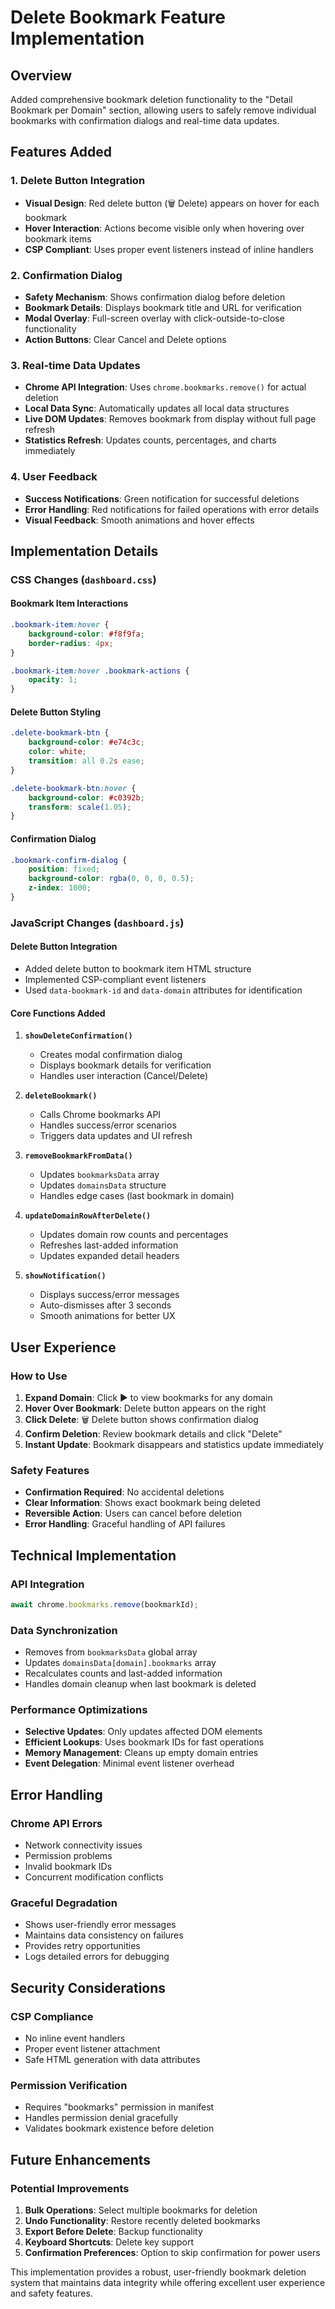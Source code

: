 # Delete Bookmark Feature Implementation

## Overview
Added comprehensive bookmark deletion functionality to the "Detail Bookmark per Domain" section, allowing users to safely remove individual bookmarks with confirmation dialogs and real-time data updates.

## Features Added

### 1. Delete Button Integration
- **Visual Design**: Red delete button (🗑️ Delete) appears on hover for each bookmark
- **Hover Interaction**: Actions become visible only when hovering over bookmark items
- **CSP Compliant**: Uses proper event listeners instead of inline handlers

### 2. Confirmation Dialog
- **Safety Mechanism**: Shows confirmation dialog before deletion
- **Bookmark Details**: Displays bookmark title and URL for verification
- **Modal Overlay**: Full-screen overlay with click-outside-to-close functionality
- **Action Buttons**: Clear Cancel and Delete options

### 3. Real-time Data Updates
- **Chrome API Integration**: Uses `chrome.bookmarks.remove()` for actual deletion
- **Local Data Sync**: Automatically updates all local data structures
- **Live DOM Updates**: Removes bookmark from display without full page refresh
- **Statistics Refresh**: Updates counts, percentages, and charts immediately

### 4. User Feedback
- **Success Notifications**: Green notification for successful deletions
- **Error Handling**: Red notifications for failed operations with error details
- **Visual Feedback**: Smooth animations and hover effects

## Implementation Details

### CSS Changes (`dashboard.css`)

#### Bookmark Item Interactions
```css
.bookmark-item:hover {
    background-color: #f8f9fa;
    border-radius: 4px;
}

.bookmark-item:hover .bookmark-actions {
    opacity: 1;
}
```

#### Delete Button Styling
```css
.delete-bookmark-btn {
    background-color: #e74c3c;
    color: white;
    transition: all 0.2s ease;
}

.delete-bookmark-btn:hover {
    background-color: #c0392b;
    transform: scale(1.05);
}
```

#### Confirmation Dialog
```css
.bookmark-confirm-dialog {
    position: fixed;
    background-color: rgba(0, 0, 0, 0.5);
    z-index: 1000;
}
```

### JavaScript Changes (`dashboard.js`)

#### Delete Button Integration
- Added delete button to bookmark item HTML structure
- Implemented CSP-compliant event listeners
- Used `data-bookmark-id` and `data-domain` attributes for identification

#### Core Functions Added

1. **`showDeleteConfirmation()`**
   - Creates modal confirmation dialog
   - Displays bookmark details for verification
   - Handles user interaction (Cancel/Delete)

2. **`deleteBookmark()`**
   - Calls Chrome bookmarks API
   - Handles success/error scenarios
   - Triggers data updates and UI refresh

3. **`removeBookmarkFromData()`**
   - Updates `bookmarksData` array
   - Updates `domainsData` structure
   - Handles edge cases (last bookmark in domain)

4. **`updateDomainRowAfterDelete()`**
   - Updates domain row counts and percentages
   - Refreshes last-added information
   - Updates expanded detail headers

5. **`showNotification()`**
   - Displays success/error messages
   - Auto-dismisses after 3 seconds
   - Smooth animations for better UX

## User Experience

### How to Use
1. **Expand Domain**: Click ▶ to view bookmarks for any domain
2. **Hover Over Bookmark**: Delete button appears on the right
3. **Click Delete**: 🗑️ Delete button shows confirmation dialog
4. **Confirm Deletion**: Review bookmark details and click "Delete"
5. **Instant Update**: Bookmark disappears and statistics update immediately

### Safety Features
- **Confirmation Required**: No accidental deletions
- **Clear Information**: Shows exact bookmark being deleted
- **Reversible Action**: Users can cancel before deletion
- **Error Handling**: Graceful handling of API failures

## Technical Implementation

### API Integration
```javascript
await chrome.bookmarks.remove(bookmarkId);
```

### Data Synchronization
- Removes from `bookmarksData` global array
- Updates `domainsData[domain].bookmarks` array
- Recalculates counts and last-added information
- Handles domain cleanup when last bookmark is deleted

### Performance Optimizations
- **Selective Updates**: Only updates affected DOM elements
- **Efficient Lookups**: Uses bookmark IDs for fast operations
- **Memory Management**: Cleans up empty domain entries
- **Event Delegation**: Minimal event listener overhead

## Error Handling

### Chrome API Errors
- Network connectivity issues
- Permission problems
- Invalid bookmark IDs
- Concurrent modification conflicts

### Graceful Degradation
- Shows user-friendly error messages
- Maintains data consistency on failures
- Provides retry opportunities
- Logs detailed errors for debugging

## Security Considerations

### CSP Compliance
- No inline event handlers
- Proper event listener attachment
- Safe HTML generation with data attributes

### Permission Verification
- Requires "bookmarks" permission in manifest
- Handles permission denial gracefully
- Validates bookmark existence before deletion

## Future Enhancements

### Potential Improvements
1. **Bulk Operations**: Select multiple bookmarks for deletion
2. **Undo Functionality**: Restore recently deleted bookmarks
3. **Export Before Delete**: Backup functionality
4. **Keyboard Shortcuts**: Delete key support
5. **Confirmation Preferences**: Option to skip confirmation for power users

This implementation provides a robust, user-friendly bookmark deletion system that maintains data integrity while offering excellent user experience and safety features.